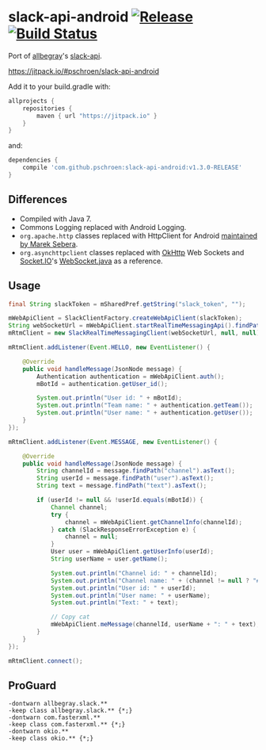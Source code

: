 # slack-api-android [![Release](https://jitpack.io/v/pschroen/slack-api-android.svg)](https://jitpack.io/#pschroen/slack-api-android) [![Build Status](https://travis-ci.org/pschroen/slack-api-android.svg)](https://travis-ci.org/pschroen/slack-api-android)

Port of [allbegray](https://github.com/allbegray)'s [slack-api](https://github.com/allbegray/slack-api).

https://jitpack.io/#pschroen/slack-api-android

Add it to your build.gradle with:

```gradle
allprojects {
    repositories {
        maven { url "https://jitpack.io" }
    }
}
```
and:

```gradle
dependencies {
    compile 'com.github.pschroen:slack-api-android:v1.3.0-RELEASE'
}
```

## Differences

- Compiled with Java 7.
- Commons Logging replaced with Android Logging.
- `org.apache.http` classes replaced with HttpClient for Android [maintained by Marek Sebera](https://hc.apache.org/httpcomponents-client-4.5.x/android-port.html).
- `org.asynchttpclient` classes replaced with [OkHttp](http://square.github.io/okhttp/) Web Sockets and [Socket.IO](https://github.com/socketio)'s [WebSocket.java](https://github.com/socketio/engine.io-client-java/blob/master/src/main/java/io/socket/engineio/client/transports/WebSocket.java) as a reference.

## Usage

```java
final String slackToken = mSharedPref.getString("slack_token", "");

mWebApiClient = SlackClientFactory.createWebApiClient(slackToken);
String webSocketUrl = mWebApiClient.startRealTimeMessagingApi().findPath("url").asText();
mRtmClient = new SlackRealTimeMessagingClient(webSocketUrl, null, null);

mRtmClient.addListener(Event.HELLO, new EventListener() {

    @Override
    public void handleMessage(JsonNode message) {
        Authentication authentication = mWebApiClient.auth();
        mBotId = authentication.getUser_id();

        System.out.println("User id: " + mBotId);
        System.out.println("Team name: " + authentication.getTeam());
        System.out.println("User name: " + authentication.getUser());
    }
});

mRtmClient.addListener(Event.MESSAGE, new EventListener() {

    @Override
    public void handleMessage(JsonNode message) {
        String channelId = message.findPath("channel").asText();
        String userId = message.findPath("user").asText();
        String text = message.findPath("text").asText();

        if (userId != null && !userId.equals(mBotId)) {
            Channel channel;
            try {
                channel = mWebApiClient.getChannelInfo(channelId);
            } catch (SlackResponseErrorException e) {
                channel = null;
            }
            User user = mWebApiClient.getUserInfo(userId);
            String userName = user.getName();

            System.out.println("Channel id: " + channelId);
            System.out.println("Channel name: " + (channel != null ? "#" + channel.getName() : "DM"));
            System.out.println("User id: " + userId);
            System.out.println("User name: " + userName);
            System.out.println("Text: " + text);

            // Copy cat
            mWebApiClient.meMessage(channelId, userName + ": " + text);
        }
    }
});

mRtmClient.connect();
```

## ProGuard

```
-dontwarn allbegray.slack.**
-keep class allbegray.slack.** {*;}
-dontwarn com.fasterxml.**
-keep class com.fasterxml.** {*;}
-dontwarn okio.**
-keep class okio.** {*;}
```
